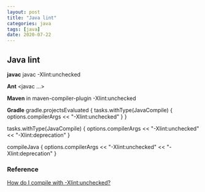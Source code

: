 ```yaml
---
layout: post
title: "Java lint"
categories: java
tags: [java]
date: 2020-07-22
---
```


## Java lint

**javac**
javac -Xlint:unchecked

**Ant**
<javac ...>
<compilerarg value="-Xlint"/>
</javac>

**Maven**
in  maven-compiler-plugin
<compilerArgument>-Xlint:unchecked</compilerArgument>

**Gradle**
gradle.projectsEvaluated {
    tasks.withType(JavaCompile) {
        options.compilerArgs << "-Xlint:unchecked"
    }
}

tasks.withType(JavaCompile) {
    options.compilerArgs << "-Xlint:unchecked" << "-Xlint:deprecation"
}

compileJava {
    options.compilerArgs << "-Xlint:unchecked" << "-Xlint:deprecation"
}



### Reference
[How do I compile with -Xlint:unchecked?](https://stackoverflow.com/questions/8215781/how-do-i-compile-with-xlintunchecked/24176772)


